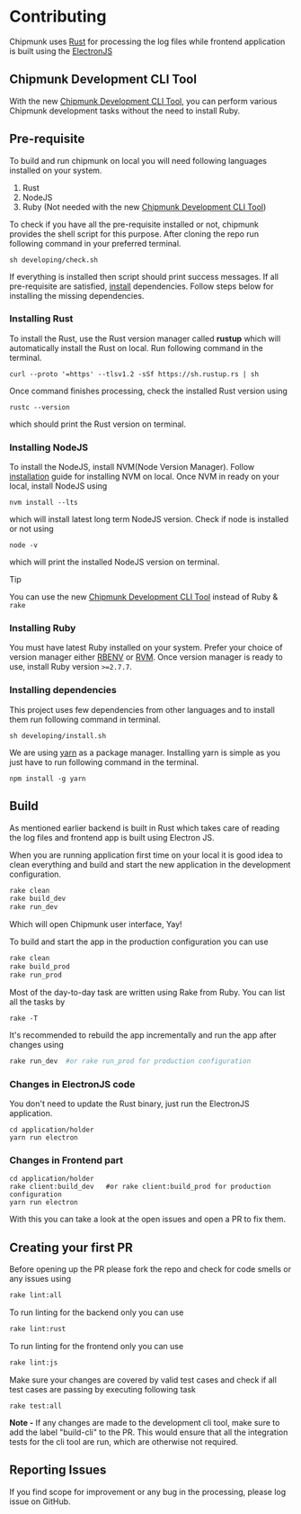 # Contributing

Chipmunk uses [Rust](https://www.rust-lang.org/) for processing the log files while frontend application is built using the [ElectronJS](https://www.electronjs.org/)
 
## Chipmunk Development CLI Tool
With the new [Chipmunk Development CLI Tool](cli/README.md), you can perform various Chipmunk development tasks without the need to install Ruby.

## Pre-requisite

To build and run chipmunk on local you will need following languages installed on your system.
1. Rust
2. NodeJS
3. Ruby (Not needed with the new [Chipmunk Development CLI Tool](cli/development-cli/README.md))

To check if you have all the pre-requisite installed or not, chipmunk provides the shell
script for this purpose. After cloning the repo run following command in your preferred terminal.

```
sh developing/check.sh
```

If everything is installed then script should print success messages.
If all pre-requisite are satisfied, [install](#installing-dependencies) dependencies.
Follow steps below for installing the missing dependencies.

### Installing Rust
To install the Rust, use the Rust version manager called **rustup** which will automatically install
the Rust on local. Run following command in the terminal.

```
curl --proto '=https' --tlsv1.2 -sSf https://sh.rustup.rs | sh
```

Once command finishes processing, check the installed Rust version using

```
rustc --version
```

which should print the Rust version on terminal.

### Installing NodeJS
To install the NodeJS, install NVM(Node Version Manager). Follow [installation](https://github.com/nvm-sh/nvm)
guide for installing NVM on local. Once NVM in ready on your local, install NodeJS using

```
nvm install --lts
```

which will install latest long term NodeJS version. Check if node is installed or not using

```
node -v
```

which will print the installed NodeJS version on terminal.


> [!TIP] 
> You can use the new [Chipmunk Development CLI Tool](cli/development-cli/README.md) instead of Ruby & `rake`

### Installing Ruby
You must have latest Ruby installed on your system. Prefer your choice of version manager
either [RBENV](https://github.com/rbenv/rbenv) or [RVM](https://rvm.io/).
Once version manager is ready to use, install Ruby version `>=2.7.7`.

### Installing dependencies
This project uses few dependencies from other languages and to install them run
following command in terminal.

```
sh developing/install.sh
```

We are using [yarn](https://yarnpkg.com/) as a package manager. Installing yarn is simple
as you just have to run following command in the terminal.

```
npm install -g yarn
```

## Build
As mentioned earlier backend is built in Rust which takes care of reading the log files
and frontend app is built using Electron JS.

When you are running application first time on your local it is good idea to clean everything
and build and start the new application in the development configuration.

```bash
rake clean
rake build_dev
rake run_dev
```
Which will open Chipmunk user interface, Yay!

To build and start the app in the production configuration you can use

```bash
rake clean
rake build_prod
rake run_prod
```

Most of the day-to-day task are written using Rake from Ruby. You can list all the tasks by

```
rake -T
```

It's recommended to rebuild the app incrementally and run the app after changes using 

```bash
rake run_dev  #or rake run_prod for production configuration
```

### Changes in ElectronJS code
You don't need to update the Rust binary, just run the ElectronJS application.

```
cd application/holder
yarn run electron
```

### Changes in Frontend part
```
cd application/holder
rake client:build_dev   #or rake client:build_prod for production configuration
yarn run electron
```

With this you can take a look at the open issues and open a PR to fix them.

## Creating your first PR
Before opening up the PR please fork the repo and check for code smells or any issues using

```bash
rake lint:all
```

To run linting for the backend only you can use

```bash
rake lint:rust
```

To run linting for the frontend only you can use

```bash
rake lint:js
```

Make sure your changes are covered by valid test cases and check if all test cases are passing
by executing following task

```
rake test:all
```
**Note -** If any changes are made to the development cli tool, make sure to add the label "build-cli" to the PR. This would ensure that all the integration tests for the cli tool are run, which are otherwise not required.

## Reporting Issues
If you find scope for improvement or any bug in the processing, please log
issue on GitHub.
